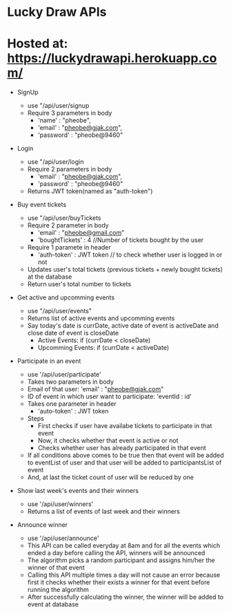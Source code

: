 # Lucky Draw APIs
# Hosted at: https://luckydrawapi.herokuapp.com/
* SignUp
  * use "/api/user/signup
  * Require 3 parameters in body
    * 'name' : "pheobe",
    * 'email' : "pheobe@gjak.com",
    * 'password' : "pheobe@9460" 

* Login
  * use "/api/user/login
  * Require 2 parameters in body
     * 'email' : "pheobe@gjak.com",
     * 'password' : "pheobe@9460"
  * Returns JWT token(named as "auth-token")

* Buy event tickets
  * use "/api/user/buyTickets
  * Require 2 parameter in body
     * 'email' : "pheobe@gmail.com"
     * 'boughtTickets' : 4     //Number of tickets bought by the  user
  * Require 1 paramete in header
     * 'auth-token' : JWT token // to check whether user is logged in or not
  * Updates user's total tickets (previous tickets + newly bought tickets) at the database
  * Return user's total number to tickets

* Get active and upcomming events 
   * use "/api/user/events"
   * Returns list of active events and upcomming events
   * Say today's date is currDate, active date of event is activeDate and close date of event is closeDate
     * Active Events: if (currDate < closeDate)
     * Upcomming Events: if (currDate < activeDate)
 
* Participate in an event
   * use '/api/user/participate'
   * Takes two parameters in body
    * Email of that user: 'email' : "pheobe@gjak.com"
    * ID of event in which user want to participate: 'eventId : id'
   * Takes one parameter in header
     * 'auto-token' : JWT token
   * Steps
     * First checks if user have availabe tickets to participate in that event
     * Now, it checks whether that event is active or not
     * Checks whether user has already participated in that event
   * If all conditions above comes to be true then that event will be added to eventList of user and that user will be added to participantsList of event
   * And, at last the ticket count of user will be reduced by one

* Show last week's events and their winners
  * use '/api/user/winners'
  * Returns a list of events of last week and their winners

* Announce winner
  * use '/api/user/announce'
  * This API can be called everyday at 8am and for all the events which ended a day before calling the API, winners will be announced
  * The algorithm picks a random participant and assigns him/her the winner of that event
  * Calling this API multiple times a day will not cause an error because first it checks whether their exists a winner for that event before running the algorithm
  * After successfully calculating the winner, the winner will be added to event at database
    
